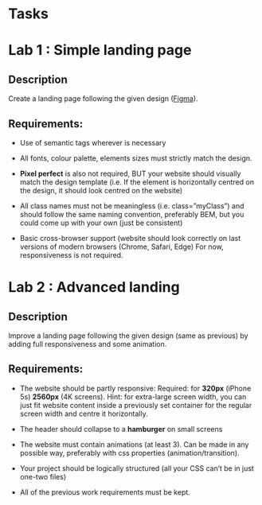 # Tasks

# Lab 1 : Simple landing page

## Description

Create a landing page following the given design ([Figma](https://www.figma.com/file/CKE7rSZvwWAckhsFpQLfZW/LabWork1-V1)).

## Requirements:

- Use of semantic tags wherever is necessary

- All fonts, colour palette, elements sizes must strictly match the design.

- **Pixel perfect** is also not required, BUT your website should visually match the design template (i.e. If the element is horizontally centred on the design, it should look centred on the website)

- All class names must not be meaningless (i.e. class=”myClass”) and should follow the same naming convention, preferably BEM, but you could come up with your own (just be consistent)

- Basic cross-browser support (website should look correctly on last versions of modern browsers (Chrome, Safari, Edge)
  For now, responsiveness is not required.

# Lab 2 : Advanced landing

## Description

Improve a landing page following the given design (same as previous) by adding full responsiveness and some animation.

## Requirements:

- The website should be partly responsive:
  Required: for **320px** (iPhone 5s) **2560px** (4K screens).
  Hint: for extra-large screen width, you can just fit website content inside a previously set container for the regular screen width and centre it horizontally.

- The header should collapse to a **hamburger** on small screens

- The website must contain animations (at least 3). Can be made in any possible way, preferably with css properties (animation/transition).

- Your project should be logically structured (all your CSS can’t be in just one-two files)

- All of the previous work requirements must be kept.
